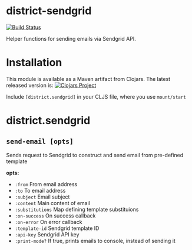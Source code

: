 # district-sendgrid

[![Build Status](https://travis-ci.org/district0x/district-sendgrid.svg?branch=master)](https://travis-ci.org/district0x/district-sendgrid)

Helper functions for sending emails via Sendgrid API.

# Installation

<!-- Add `[district0x/district-sendgrid "1.0.0"]` into your project.clj -->

This module is available as a Maven artifact from Clojars. The latest released version is:
[![Clojars Project](https://img.shields.io/clojars/v/district0x/district-sendgrid.svg)](https://clojars.org/district0x/district-sendgrid)
<br>

Include `[district.sendgrid]` in your CLJS file, where you use `mount/start`

# district.sendgrid

## `send-email [opts]`

Sends request to Sendgrid to construct and send email from pre-defined template

**opts:**
* `:from` From email address
* `:to` To email address
* `:subject` Email subject
* `:content` Main content of email
* `:substitutions` Map defining template substituions
* `:on-success` On success callback
* `:on-error` On error callback
* `:template-id` Sendgrid template ID
* `:api-key` Sendgrid API key
* `:print-mode?` If true, prints emails to console, instead of sending it
